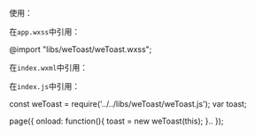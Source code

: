 使用：

在`app.wxss`中引用：

@import "libs/weToast/weToast.wxss";

在`index.wxml`中引用：

<include src="../../libs/weToast/weToast.wxml" />

在`index.js`中引用：

const weToast = require('../../libs/weToast/weToast.js');
var toast;

page({
 onload: function(){
   toast = new weToast(this);
 }..
});
